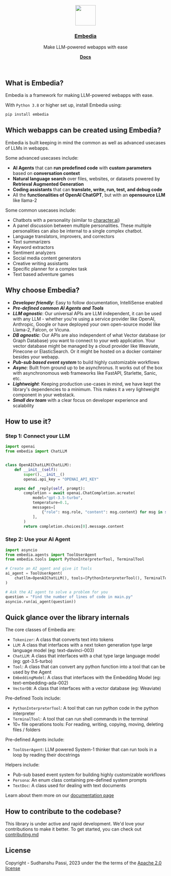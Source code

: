 <p align="center">
  <a href="https://embedia.ai">
    <img src="https://embedia-website-kohl.vercel.app/logo.png" height="64">
    <h3 align="center">Embedia</h3>
  </a>
</p>

<p align="center">
  Make LLM-powered webapps with ease
</p>

<p align="center">
  <a href="https://embedia-website-kohl.vercel.app/docs"><strong>Docs</strong></a>
</p>
<br/>

## What is Embedia?

Embedia is a framework for making LLM-powered webapps with ease.

With `Python 3.8` or higher set up, install Embedia using:

```bash
pip install embedia
```

## Which webapps can be created using Embedia?

Embedia is built keeping in mind the common as well as advanced usecases of LLMs
in webapps.

Some advanced usecases include:

- **AI Agents** that can **run predefined code** with **custom parameters**
  based on **conversation context**
- **Natural language search** over files, websites, or datasets powered by
  **Retrieval Augmented Generation**
- **Coding assistants** that can **translate, write, run, test, and debug code**
- All the **functionalities of OpenAI ChatGPT**, but with an **opensource LLM**
  like llama-2

Some common usecases include:

- Chatbots with a personality (similar to
  [character.ai](https://beta.character.ai/))
- A panel discussion between multiple personalities. These multiple
  personalities can also be internal to a single complex chatbot.
- Language translators, improvers, and correctors
- Text summarizers
- Keyword extractors
- Sentiment analyzers
- Social media content generators
- Creative writing assistants
- Specific planner for a complex task
- Text based adventure games

## Why choose Embedia?

- _**Developer friendly**_: Easy to follow documentation, IntelliSense enabled
- _**Pre-defined common AI Agents and Tools**_
- _**LLM agnostic**_: Our universal APIs are LLM independent, it can be used
  with any LLM - whether you're using a service provider like OpenAI, Anthropic,
  Google or have deployed your own open-source model like Llama-2, Falcon, or
  Vicuna.
- _**DB agnostic**_: Our APIs are also independent of what Vector database (or
  Graph Database) you want to connect to your web application. Your vector
  database might be managed by a cloud provider like Weaviate, Pinecone or
  ElasticSearch. Or it might be hosted on a docker container besides your
  webapp.
- _**Pub-sub based event system**_ to build highly customizable workflows
- _**Async**_: Built from ground up to be asynchronus. It works out of the box
  with asynchronomous web frameworks like FastAPI, Starlette, Sanic, etc.
- _**Lightweight**_: Keeping production use-cases in mind, we have kept the
  library's dependencies to a minimum. This makes it a very lightweight
  component in your webstack.
- _**Small dev team**_ with a clear focus on developer experience and
  scalability

## How to use it?

### Step 1: Connect your LLM

```python
import openai
from embedia import ChatLLM


class OpenAIChatLLM(ChatLLM):
    def __init__(self):
        super().__init__()
        openai.api_key = "OPENAI_API_KEY"

    async def _reply(self, prompt):
        completion = await openai.ChatCompletion.acreate(
            model="gpt-3.5-turbo",
            temperature=0.1,
            messages=[
                {"role": msg.role, "content": msg.content} for msg in self.chat_history
            ],
        )
        return completion.choices[0].message.content
```

### Step 2: Use your AI Agent

```python
import asyncio
from embedia.agents import ToolUserAgent
from embedia.tools import PythonInterpreterTool, TerminalTool

# Create an AI agent and give it Tools
ai_agent = ToolUserAgent(
    chatllm=OpenAIChatLLM(), tools=[PythonInterpreterTool(), TerminalTool()]
)

# Ask the AI agent to solve a problem for you
question = "Find the number of lines of code in main.py"
asyncio.run(ai_agent(question))
```

## Quick glance over the library internals

The core classes of Embedia are:

- `Tokenizer`: A class that converts text into tokens
- `LLM`: A class that interfaces with a next token generation type large language model (eg: text-davinci-003)
- `ChatLLM`: A class that interfaces with a chat type large language model (eg: gpt-3.5-turbo)
- `Tool`: A class that can convert any python function into a tool that can be used by the Agent
- `EmbeddingModel`: A class that interfaces with the Embedding Model (eg: text-embedding-ada-002)
- `VectorDB`: A class that interfaces with a vector database (eg: Weaviate)

Pre-defined Tools include:

- `PythonInterpreterTool`: A tool that can run python code in the python interpreter
- `TerminalTool`: A tool that can run shell commands in the terminal
- 10+ file operations tools: For reading, writing, copying, moving, deleting files / folders

Pre-defined Agents include:

- `ToolUserAgent`: LLM powered System-1 thinker that can run tools in a loop by reading their docstrings

Helpers include:

- Pub-sub based event system for building highly customizable workflows
- `Persona`: An enum class containing pre-defined system prompts
- `TextDoc`: A class used for dealing with text documents

Learn about them more on our [documentation page](https://embedia.ai/docs)

## How to contribute to the codebase?

This library is under active and rapid development. We'd love your contributions to make it better. To get started, you can check out [contributing.md](./CONTRIBUTING.md)

## License

Copyright - Sudhanshu Passi, 2023 under the the terms of the [Apache 2.0 license](./LICENSE)
